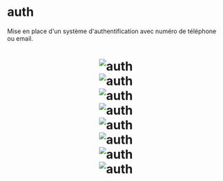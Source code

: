 # auth

Mise en place d'un système d'authentification avec numéro de téléphone ou email.

 <h1 align="center">
  <img alt="auth" src="https://github.com/Adjaro/auth-flutter/blob/main/screenshot/screen1.png" />
  <br/>
  <img alt="auth" src="https://github.com/Adjaro/auth-flutter/blob/main/screenshot/screen2.png" />
  <br/>
   <img alt="auth" src="https://github.com/Adjaro/auth-flutter/blob/main/screenshot/screen3.png" />
  <br/>
   <img alt="auth" src="https://github.com/Adjaro/auth-flutter/blob/main/screenshot/scree4.png" />
  <br/>
   <img alt="auth" src="https://github.com/Adjaro/auth-flutter/blob/main/screenshot/screen5.png" />
  <br/>
   <img alt="auth" src="https://github.com/Adjaro/auth-flutter/blob/main/screenshot/screen6.png" />
  <br/>
   <img alt="auth" src="https://github.com/Adjaro/auth-flutter/blob/main/screenshot/screen7.png" />
  <br/>
   <img alt="auth" src="https://github.com/Adjaro/auth-flutter/blob/main/screenshot/screen8.png" />
  <br/>
  
</h1>
 
